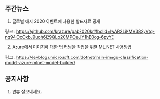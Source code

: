 ## 주간뉴스

1)  글로벌 애저 2020 이벤트에 사용한 발표자료 공개

링크 : https://github.com/krazure/gab2020kr?fbclid=IwAR2LiKMV382yVtg-nq94lOcOxbJ9uoh6i29QLo2CMPOeJIY1hE0qg-6pyYE


2) Azure에서 이미지에 대한 딥 러닝을 작업을 위한 ML.NET 사용방법

링크 : https://devblogs.microsoft.com/dotnet/train-image-classification-model-azure-mlnet-model-builder/

## 공지사항
1) 연휴 잘보내세요. 
